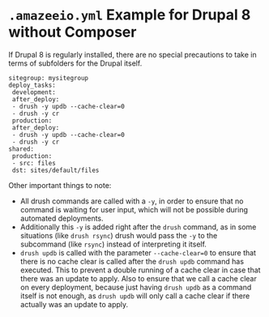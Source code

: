 # `.amazeeio.yml` Example for Drupal 8 without Composer

If Drupal 8 is regularly installed, there are no special precautions to take in terms of subfolders for the Drupal itself.

```
sitegroup: mysitegroup
deploy_tasks:
 development:
 after_deploy:
 - drush -y updb --cache-clear=0
 - drush -y cr
 production:
 after_deploy:
 - drush -y updb --cache-clear=0
 - drush -y cr
shared:
 production:
 - src: files
 dst: sites/default/files
```

Other important things to note:
* All drush commands are called with a `-y`, in order to ensure that no command is waiting for user input, which will not be possible during automated deployments.
* Additionally this `-y` is added right after the `drush` command, as in some situations (like `drush rsync`) drush would pass the `-y` to the subcommand (like `rsync`) instead of interpreting it itself.
* `drush updb` is called with the parameter `--cache-clear=0` to ensure that there is no cache clear is called after the `drush updb` command has executed. This to prevent a double running of a cache clear in case that there was an update to apply. Also to ensure that we call a cache clear on every deployment, because just having `drush updb` as a command itself is not enough, as `drush updb` will only call a cache clear if there actually was an update to apply.